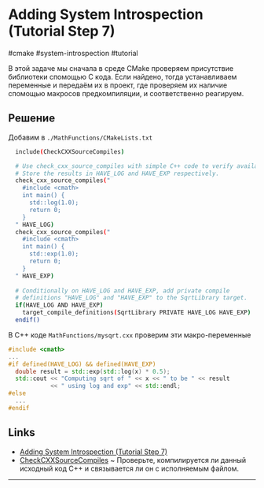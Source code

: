 # Adding System Introspection (Tutorial Step 7)

 #cmake #system-introspection #tutorial

В этой задаче мы сначала в среде CMake проверяем присутствие библиотеки спомощью С кода. Если найдено, тогда устанавливаем переменные и передаём их в проект, где проверяем их наличие спомощью макросов предкомпиляции, и соответственно реагируем.

## Решение

Добавим в `./MathFunctions/CMakeLists.txt`

```sh
  include(CheckCXXSourceCompiles)

  # Use check_cxx_source_compiles with simple C++ code to verify availability of std::log() and std::exp().
  # Store the results in HAVE_LOG and HAVE_EXP respectively.
  check_cxx_source_compiles("
    #include <cmath>
    int main() {
      std::log(1.0);
      return 0;
    }
  " HAVE_LOG)
  check_cxx_source_compiles("
    #include <cmath>
    int main() {
      std::exp(1.0);
      return 0;
    }
  " HAVE_EXP)
  
  # Conditionally on HAVE_LOG and HAVE_EXP, add private compile
  # definitions "HAVE_LOG" and "HAVE_EXP" to the SqrtLibrary target.
  if(HAVE_LOG AND HAVE_EXP)
    target_compile_definitions(SqrtLibrary PRIVATE HAVE_LOG HAVE_EXP)
  endif()
```

В С++ коде `MathFunctions/mysqrt.cxx` проверим эти макро-переменные

```cpp
#include <cmath>
...
#if defined(HAVE_LOG) && defined(HAVE_EXP)
  double result = std::exp(std::log(x) * 0.5);
  std::cout << "Computing sqrt of " << x << " to be " << result
            << " using log and exp" << std::endl;
#else
  ...
#endif
```

## Links

* [Adding System Introspection (Tutorial Step 7)](https://cmake.org/cmake/help/latest/guide/tutorial/Adding%20System%20Introspection.html)
* [CheckCXXSourceCompiles](https://cmake.org/cmake/help/latest/module/CheckCXXSourceCompiles.html) ~ Проверьте, компилируется ли данный исходный код C++ и связывается ли он с исполняемым файлом.

---
